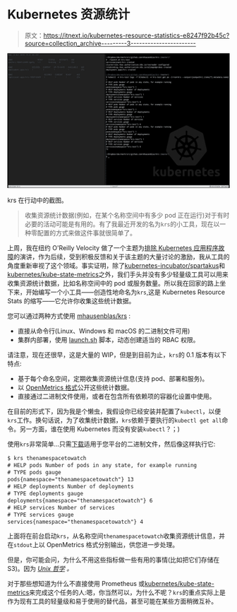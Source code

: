 # Kubernetes 资源统计

> 原文：<https://itnext.io/kubernetes-resource-statistics-e8247f92b45c?source=collection_archive---------3----------------------->

![](img/4d1fb46f5ccdd3f1849e5bcaa817faca.png)

krs 在行动中的截图。

> 收集资源统计数据(例如，在某个名称空间中有多少 pod 正在运行)对于有时必要的活动可能是有用的。有了我最近开发的名为`krs`的小工具，现在以一种零配置的方式来做这件事就很简单了。

上周，我在纽约 O'Reilly Velocity 做了一个主题为[排除 Kubernetes 应用程序故障](http://troubleshooting.kubernetes.sh/)的演讲，作为后续，受到积极反馈和关于该主题的大量讨论的激励，我从工具的角度重新审视了这个领域。事实证明，除了[kubernetes-incubator/spartakus](https://github.com/kubernetes-incubator/spartakus)和[kubernetes/kube-state-metrics](https://github.com/kubernetes/kube-state-metrics)之外，我们手头并没有多少轻量级工具可以用来收集资源统计数据，比如名称空间中的 pod 或服务数量。所以我在回家的路上坐下来，开始编写一个小工具——创造性地命名为`krs`,这是 Kubernetes Resource Stats 的缩写——它允许你收集这些统计数据。

您可以通过两种方式使用 [mhausenblas/krs](https://github.com/mhausenblas/krs) :

*   直接从命令行(Linux、Windows 和 macOS 的二进制文件可用)
*   集群内部署，使用 [launch.sh](https://github.com/mhausenblas/krs/blob/master/launch.sh) 脚本，动态创建适当的 RBAC 权限。

请注意，现在还很早，这是大量的 WIP，但是到目前为止，`krs`的 0.1 版本有以下特点:

*   基于每个命名空间，定期收集资源统计信息(支持 pod、部署和服务)。
*   以 [OpenMetrics 格式](https://openmetrics.io)公开这些统计数据。
*   直接通过二进制文件使用，或者在包含所有依赖项的容器化设置中使用。

在目前的形式下，因为我是个懒虫，我假设你已经安装并配置了`kubectl`，以便`krs`工作。换句话说，为了收集统计数据，`krs`依赖于要执行的`kubectl get all`命令。另一方面，谁在使用 Kubernetes 而没有安装`kubectl`？；)

使用`krs`非常简单…只需[下载](https://github.com/mhausenblas/krs/releases)适用于您平台的二进制文件，然后像这样执行它:

```
$ krs thenamespacetowatch
# HELP pods Number of pods in any state, for example running
# TYPE pods gauge
pods{namespace="thenamespacetowatch"} 13
# HELP deployments Number of deployments
# TYPE deployments gauge
deployments{namespace="thenamespacetowatch"} 6
# HELP services Number of services
# TYPE services gauge
services{namespace="thenamespacetowatch"} 4
```

上面将在前台启动`krs`，从名称空间`thenamespacetowatch`收集资源统计信息，并在`stdout`上以 OpenMetrics 格式分别输出，供您进一步处理。

但是，你可能会问，为什么不用这些指标做一些有用的事情(比如把它们存储在 S3)。因为 [*Unix 哲学*](http://harmful.cat-v.org/cat-v/) *。*

对于那些想知道为什么不直接使用 Prometheus 或[kubernetes/kube-state-metrics](https://github.com/kubernetes/kube-state-metrics)来完成这个任务的人:嗯，你当然可以，为什么不呢？`krs`的重点实际上是作为现有工具的轻量级和易于使用的替代品，甚至可能在某些方面稍微互补。